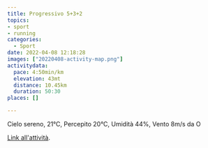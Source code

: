 ```yaml
---
title: Progressivo 5+3+2
topics:
- sport
- running
categories: 
  - Sport
date: 2022-04-08 12:18:28
images: ["20220408-activity-map.png"]
activitydata:
  pace: 4:50min/km
  elevation: 43mt
  distance: 10.45km
  duration: 50:30
places: []

---
```


Cielo sereno, 21°C, Percepito 20°C, Umidità 44%, Vento 8m/s da O

<!--more-->

<!-- {{< figure src="20220408-activity-map.png" title="map" >}} -->

<!-- {% strava id:6948937691 embedId:5d65ed9f8cc04ec543fbe8123c7472b66d02e1ac %} -->

[Link all'attività](https://strava.com/activities/6948937691).
